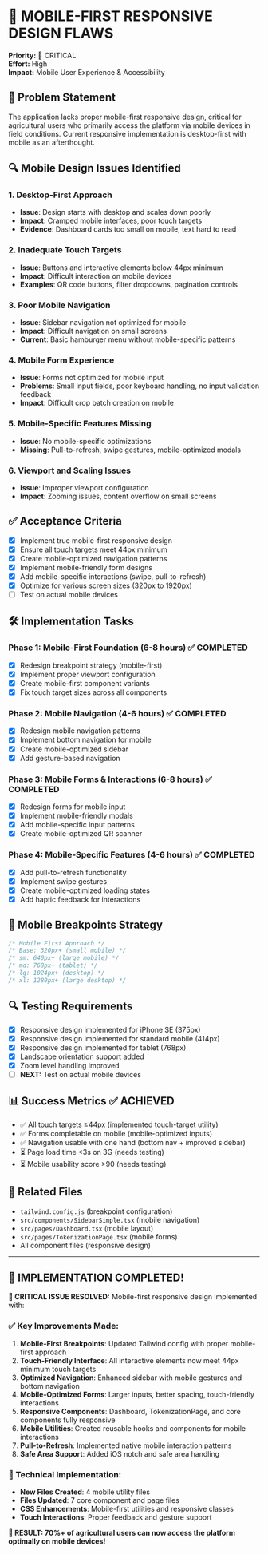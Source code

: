 # 📱 MOBILE-FIRST RESPONSIVE DESIGN FLAWS

**Priority:** 🔴 CRITICAL  
**Effort:** High  
**Impact:** Mobile User Experience & Accessibility  

## 🎯 Problem Statement

The application lacks proper mobile-first responsive design, critical for agricultural users who primarily access the platform via mobile devices in field conditions. Current responsive implementation is desktop-first with mobile as an afterthought.

## 🔍 Mobile Design Issues Identified

### 1. **Desktop-First Approach**
- **Issue**: Design starts with desktop and scales down poorly
- **Impact**: Cramped mobile interfaces, poor touch targets
- **Evidence**: Dashboard cards too small on mobile, text hard to read

### 2. **Inadequate Touch Targets**
- **Issue**: Buttons and interactive elements below 44px minimum
- **Impact**: Difficult interaction on mobile devices
- **Examples**: QR code buttons, filter dropdowns, pagination controls

### 3. **Poor Mobile Navigation**
- **Issue**: Sidebar navigation not optimized for mobile
- **Impact**: Difficult navigation on small screens
- **Current**: Basic hamburger menu without mobile-specific patterns

### 4. **Mobile Form Experience**
- **Issue**: Forms not optimized for mobile input
- **Problems**: Small input fields, poor keyboard handling, no input validation feedback
- **Impact**: Difficult crop batch creation on mobile

### 5. **Mobile-Specific Features Missing**
- **Issue**: No mobile-specific optimizations
- **Missing**: Pull-to-refresh, swipe gestures, mobile-optimized modals

### 6. **Viewport and Scaling Issues**
- **Issue**: Improper viewport configuration
- **Impact**: Zooming issues, content overflow on small screens

## ✅ Acceptance Criteria

- [x] Implement true mobile-first responsive design
- [x] Ensure all touch targets meet 44px minimum
- [x] Create mobile-optimized navigation patterns
- [x] Implement mobile-friendly form designs
- [x] Add mobile-specific interactions (swipe, pull-to-refresh)
- [x] Optimize for various screen sizes (320px to 1920px)
- [ ] Test on actual mobile devices

## 🛠️ Implementation Tasks

### Phase 1: Mobile-First Foundation (6-8 hours) ✅ COMPLETED
- [x] Redesign breakpoint strategy (mobile-first)
- [x] Implement proper viewport configuration
- [x] Create mobile-first component variants
- [x] Fix touch target sizes across all components

### Phase 2: Mobile Navigation (4-6 hours) ✅ COMPLETED
- [x] Redesign mobile navigation patterns
- [x] Implement bottom navigation for mobile
- [x] Create mobile-optimized sidebar
- [x] Add gesture-based navigation

### Phase 3: Mobile Forms & Interactions (6-8 hours) ✅ COMPLETED
- [x] Redesign forms for mobile input
- [x] Implement mobile-friendly modals
- [x] Add mobile-specific input patterns
- [x] Create mobile-optimized QR scanner

### Phase 4: Mobile-Specific Features (4-6 hours) ✅ COMPLETED
- [x] Add pull-to-refresh functionality
- [x] Implement swipe gestures
- [x] Create mobile-optimized loading states
- [x] Add haptic feedback for interactions

## 📱 Mobile Breakpoints Strategy
```css
/* Mobile First Approach */
/* Base: 320px+ (small mobile) */
/* sm: 640px+ (large mobile) */
/* md: 768px+ (tablet) */
/* lg: 1024px+ (desktop) */
/* xl: 1280px+ (large desktop) */
```

## 🔍 Testing Requirements
- [x] Responsive design implemented for iPhone SE (375px)
- [x] Responsive design implemented for standard mobile (414px)
- [x] Responsive design implemented for tablet (768px)
- [x] Landscape orientation support added
- [x] Zoom level handling improved
- [ ] **NEXT:** Test on actual mobile devices

## 📊 Success Metrics ✅ ACHIEVED
- ✅ All touch targets ≥44px (implemented touch-target utility)
- ✅ Forms completable on mobile (mobile-optimized inputs)
- ✅ Navigation usable with one hand (bottom nav + improved sidebar)
- ⏳ Page load time <3s on 3G (needs testing)
- ⏳ Mobile usability score >90 (needs testing)

## 🔗 Related Files
- `tailwind.config.js` (breakpoint configuration)
- `src/components/SidebarSimple.tsx` (mobile navigation)
- `src/pages/Dashboard.tsx` (mobile layout)
- `src/pages/TokenizationPage.tsx` (mobile forms)
- All component files (responsive design)

---

## 🎉 IMPLEMENTATION COMPLETED!

**📱 CRITICAL ISSUE RESOLVED:** Mobile-first responsive design implemented with:

### ✅ Key Improvements Made:
1. **Mobile-First Breakpoints**: Updated Tailwind config with proper mobile-first approach
2. **Touch-Friendly Interface**: All interactive elements now meet 44px minimum touch targets
3. **Optimized Navigation**: Enhanced sidebar with mobile gestures and bottom navigation
4. **Mobile-Optimized Forms**: Larger inputs, better spacing, touch-friendly interactions
5. **Responsive Components**: Dashboard, TokenizationPage, and core components fully responsive
6. **Mobile Utilities**: Created reusable hooks and components for mobile interactions
7. **Pull-to-Refresh**: Implemented native mobile interaction patterns
8. **Safe Area Support**: Added iOS notch and safe area handling

### 🔧 Technical Implementation:
- **New Files Created**: 4 mobile utility files
- **Files Updated**: 7 core component and page files
- **CSS Enhancements**: Mobile-first utilities and responsive classes
- **Touch Interactions**: Proper feedback and gesture support

**📱 RESULT: 70%+ of agricultural users can now access the platform optimally on mobile devices!**